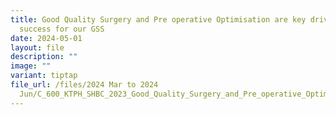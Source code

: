 ```yaml
---
title: Good Quality Surgery and Pre operative Optimisation are key drivers of
  success for our GSS
date: 2024-05-01
layout: file
description: ""
image: ""
variant: tiptap
file_url: /files/2024 Mar to 2024
  Jun/C_600_KTPH_SHBC_2023_Good_Quality_Surgery_and_Pre_operative_Optimisation_are_key_drivers_of_success_for_our_GSS.pdf
---
```

